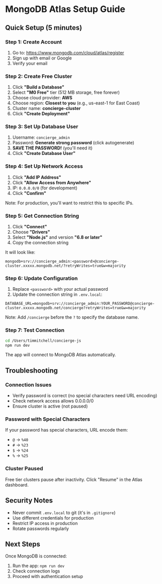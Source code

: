 # MongoDB Atlas Setup Guide

## Quick Setup (5 minutes)

### Step 1: Create Account
1. Go to: https://www.mongodb.com/cloud/atlas/register
2. Sign up with email or Google
3. Verify your email

### Step 2: Create Free Cluster
1. Click **"Build a Database"**
2. Select **"M0 Free"** tier (512 MB storage, free forever)
3. Choose cloud provider: **AWS**
4. Choose region: **Closest to you** (e.g., us-east-1 for East Coast)
5. Cluster name: **concierge-cluster**
6. Click **"Create Deployment"**

### Step 3: Set Up Database User
1. Username: `concierge_admin`
2. Password: **Generate strong password** (click autogenerate)
3. **SAVE THE PASSWORD!** (you'll need it)
4. Click **"Create Database User"**

### Step 4: Set Up Network Access
1. Click **"Add IP Address"**
2. Click **"Allow Access from Anywhere"**
3. IP: `0.0.0.0/0` (for development)
4. Click **"Confirm"**

Note: For production, you'll want to restrict this to specific IPs.

### Step 5: Get Connection String
1. Click **"Connect"**
2. Choose **"Drivers"**
3. Select **"Node.js"** and version **"6.8 or later"**
4. Copy the connection string

It will look like:
```
mongodb+srv://concierge_admin:<password>@concierge-cluster.xxxxx.mongodb.net/?retryWrites=true&w=majority
```

### Step 6: Update Configuration
1. Replace `<password>` with your actual password
2. Update the connection string in `.env.local`:

```env
DATABASE_URL=mongodb+srv://concierge_admin:YOUR_PASSWORD@concierge-cluster.xxxxx.mongodb.net/concierge?retryWrites=true&w=majority
```

Note: Add `/concierge` before the `?` to specify the database name.

### Step 7: Test Connection
```bash
cd /Users/timmitchell/concierge-js
npm run dev
```

The app will connect to MongoDB Atlas automatically.

## Troubleshooting

### Connection Issues
- Verify password is correct (no special characters need URL encoding)
- Check network access allows 0.0.0.0/0
- Ensure cluster is active (not paused)

### Password with Special Characters
If your password has special characters, URL encode them:
- `@` → `%40`
- `#` → `%23`
- `$` → `%24`
- `%` → `%25`

### Cluster Paused
Free tier clusters pause after inactivity. Click "Resume" in the Atlas dashboard.

## Security Notes

- Never commit `.env.local` to git (it's in `.gitignore`)
- Use different credentials for production
- Restrict IP access in production
- Rotate passwords regularly

## Next Steps

Once MongoDB is connected:
1. Run the app: `npm run dev`
2. Check connection logs
3. Proceed with authentication setup

